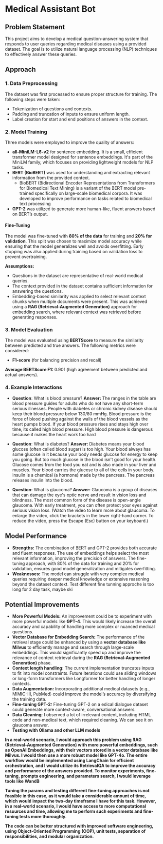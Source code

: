 # Medical Assistant Bot

## Problem Statement
This project aims to develop a medical question-answering system that responds to user queries regarding medical diseases using a provided dataset. The goal is to utilize natural language processing (NLP) techniques to effectively answer these queries.

## Approach

### 1. Data Preprocessing
The dataset was first processed to ensure proper structure for training. The following steps were taken:
- Tokenization of questions and contexts.
- Padding and truncation of inputs to ensure uniform length.
- Label creation for start and end positions of answers in the context.

### 2. Model Training
Three models were employed to improve the quality of answers:
- **all-MiniLM-L6-v2** for sentence embedding. It is a small, efficient transformer model designed for sentence embeddings. It's part of the MiniLM family, which focuses on providing lightweight models for NLP tasks. 
- **BERT (BioBERT)** was used for understanding and extracting relevant information from the provided context.
  - BioBERT (Bidirectional Encoder Representations from Transformers for Biomedical Text Mining) is a variant of the BERT model pre-trained specifically on large-scale biomedical corpora. It was developed to improve performance on tasks related to biomedical text processing
- **GPT-2** was utilized to generate more human-like, fluent answers based on BERT’s output.

#### Fine-Tuning
The model was fine-tuned with **80% of the data** for training and **20% for validation**. This split was chosen to maximize model accuracy while ensuring that the model generalizes well and avoids overfitting. Early stopping was also applied during training based on validation loss to prevent overtraining.

**Assumptions:**
- Questions in the dataset are representative of real-world medical queries.
- The context provided in the dataset contains sufficient information for answering the questions.
- Embedding-based similarity was applied to select relevant context chunks when multiple documents were present. This was achieved using a **RAG (Retrieval-Augmented Generation)** approach for embedding search, where relevant context was retrieved before generating responses.

### 3. Model Evaluation
The model was evaluated using **BERTScore** to measure the similarity between predicted and true answers. The following metrics were considered:
- **F1-score** (for balancing precision and recall)

**Average BERTScore F1:** 0.901 (high agreement between predicted and actual answers).

### 4. Example Interactions

- **Question:** What is blood pressure?
  **Answer:** The ranges in the table are blood pressure guides for adults who do not have any short-term serious illnesses.
People with diabetes or chronic kidney disease should keep their blood pressure below 130/80 mmHg.
Blood pressure is the force of blood pushing against the walls of the blood vessels as the heart pumps blood.
If your blood pressure rises and stays high over time, its called high blood pressure.
High blood pressure is dangerous because it makes the heart work too hard

- **Question:** What is diabetes?
  **Answer:** Diabetes means your blood glucose (often called blood sugar) is too high.
Your blood always has some glucose in it because your body needs glucose for energy to keep you going.
But too much glucose in the blood isn't good for your health.
Glucose comes from the food you eat and is also made in your liver and muscles.
Your blood carries the glucose to all of the cells in your body. Insulin is a chemical (a hormone) made by the pancreas.
The pancreas releases insulin into the blood.

- **Question:** What is glaucoma?
  **Answer:** Glaucoma is a group of diseases that can damage the eye's optic nerve and result in vision loss and blindness.
The most common form of the disease is open-angle glaucoma. With early treatment, you can often protect your eyes
against serious vision loss. (Watch the video to learn more about glaucoma. To enlarge the video, click the brackets
in the lower right-hand corner. To reduce the video, press the Escape (Esc) button on your keyboard.)

## Model Performance

- **Strengths:** The combination of BERT and GPT-2 provides both accurate and fluent responses. The use of embeddings helps select the most relevant information, improving the precision of answers. The fine-tuning approach, with 80% of the data for training and 20% for validation, ensures good model generalization and mitigates overfitting.
- **Weaknesses:** The model can struggle with very complex medical queries requiring deeper medical knowledge or extensive reasoning beyond the dataset context. Test different fine tunning approche is too long for 2 day task, maybe ski

## Potential Improvements

- **More Powerful Models:** An improvement could be to experiment with more powerful models like **GPT-4**. This would likely increase the overall accuracy and capability of handling more complex or nuanced medical questions.
- **Vector Database for Embedding Search:** The performance of the retrieval stage could be enhanced by using a **vector database like Milvus** to efficiently manage and search through large-scale embeddings. This would significantly speed up and improve the relevance of context retrieval during the **RAG (Retrieval-Augmented Generation)** phase.
- **Context length handling:** The current implementation truncates inputs to fit into model constraints. Future iterations could use sliding windows or long-form transformers like Longformer for better handling of longer contexts.
- **Data Augmentation:** Incorporating additional medical datasets (e.g., MIMIC-III, PubMed) could improve the model’s accuracy by diversifying the training data.
- **Fine-tuning GPT-2:** Fine-tuning GPT-2 on a edical dialogue dataset could generate more context-aware, conversational answers.
- **Data Cleaning**: I observed a lot of irrelevant content, including HTML code and non-medical text, which required cleaning. We can see it on glaucoma answer.
- **Testing with Ollama and other LLM models**


**In a real-world scenario, I would approach this problem using RAG (Retrieval-Augmented Generation) with more powerful embeddings, such as OpenAI Embeddings, with their vectors stored in a vector database like Milvus. I would then use a more robust model like GPT-4o. The entire workflow would be implemented using LangChain for efficient orchestration, and I would utilize its RetrievalQA to improve the accuracy and performance of the answers provided. To monitor experiments, fine-tuning, prompts engineering, and parameters search, I would leverage tools like WandB**

**Tuning the params and testing different fine-tuning approaches is not feasible in this case, as it would take a considerable amount of time, which would impact the two-day timeframe I have for this task. However, in a real-world scenario, I would have access to more computational resources and time, allowing me to perform such experiments and fine-tuning tests more thoroughly.**

**The code can be better structured with improved software engineering, using Object-Oriented Programming (OOP), unit tests, separation of responsibilities, and modular organization.**